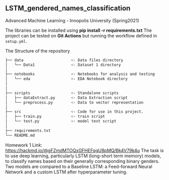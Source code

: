 ## LSTM_gendered_names_classification
Advanced Machine Learning - Innopolis University (Spring2021)

The libraries can be installed using **pip install -r requirements.txt**
The project can be tested on **Git Actions** but running the workflow defined in ```setup.yml```.

The Structure of the repository 
```bash
├── data                     <- Data files directory
│   └── Data1                <- Dataset 1 directory
│
├── notebooks                <- Notebooks for analysis and testing
│   └── eda                  <- EDA Notebook directory
│  
│
├── scripts                  <- Standalone scripts
│   ├── dataExtract.py       <- Data Extraction script
│   └── preprocess.py        <- Data to vector representation
│
├── src                      <- Code for use in this project.
│   ├── train.py             <- train script
│   └── test.py              <- model test script
│
├── requirements.txt                            
└── README.md     
```


Homework 1 Link: https://hackmd.io/@gFZmdMTOQxGFHEFqqU8pMQ/Bk4V79k4u
The task is to use deep learning, particularly LSTM (long-short term memory) models, to classify names based on their generally corresponding binary genders. Two models are compared to a Baseline LSTM: a Feed-forward Neural Network and a custom LSTM after hyperparameter tuning.
